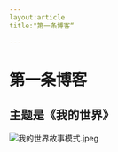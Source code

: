```yaml
---
layout:article
title:"第一条博客“

---
```


# 第一条博客

## 主题是《我的世界》

![我的世界故事模式.jpeg](https://i.loli.net/2021/10/20/FSKdeG76Ptk5hEO.jpg)
